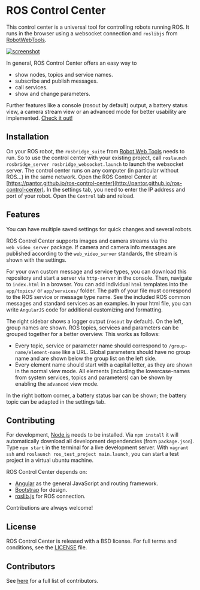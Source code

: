 # ROS Control Center

This control center is a universal tool for controlling robots running ROS. It runs in the browser using a websocket connection and `roslibjs` from [RobotWebTools](http://robotwebtools.org).

[![screenshot](https://raw.githubusercontent.com/pantor/ros-control-center/master/src/assets/screenshot.png)](http://pantor.github.io/ros-control-center)

In general, ROS Control Center offers an easy way to
 - show nodes, topics and service names.
 - subscribe and publish messages.
 - call services.
 - show and change parameters.

Further features like a console (rosout by default) output, a battery status view, a camera stream view or an advanced mode for better usability are implemented. [Check it out!](http://pantor.github.io/ros-control-center)


## Installation

On your ROS robot, the `rosbridge_suite` from [Robot Web Tools](http://robotwebtools.org) needs to run. So to use the control center with your existing project, call `roslaunch rosbridge_server rosbridge_websocket.launch` to launch the websocket server. The control center runs on any computer (in particular without ROS...) in the same network. Open the ROS Control Center at [https://pantor.github.io/ros-control-center](http://pantor.github.io/ros-control-center). In the settings tab, you need to enter the IP address and port of your robot. Open the `Control` tab and reload.


## Features

You can have multiple saved settings for quick changes and several robots.

ROS Control Center supports images and camera streams via the `web_video_server` package. If camera and camera info messages are published according to the `web_video_server` standards, the stream is shown with the settings.

For your own custom message and service types, you can download this repository and start a server via `http-server` in the console. Then, navigate to `index.html` in a browser. You can add individual `html` templates into the `app/topics/` or `app/services/` folder. The path of your file must correspond to the ROS service or message type name. See the included ROS common messages and standard services as an examples. In your html file, you can write `AngularJS` code for additional customizing and formatting.

The right sidebar shows a logger output (`rosout` by default). On the left, group names are shown. ROS topics,
services and parameters can be grouped together for a better overview. This works as follows:
- Every topic, service or parameter name should correspond to `/group-name/element-name` like a URL. Global parameters should have no group name and are shown below the group list on the left side.
- Every element name should start with a capital letter, as they are shown in the normal view mode. All elements (including the lowercase-names from system services, topics and parameters) can be shown by enabling the `advanced` view mode.

In the right bottom corner, a battery status bar can be shown; the battery topic can be adapted in the settings tab.


## Contributing

For development, [Node.js](https://nodejs.org/en/) needs to be installed. Via `npm install` it will automatically download all development dependencies (from `package.json`). Type `npm start` in the terminal for a live development server. With `vagrant ssh` and `roslaunch ros_test_project main.launch`, you can start a test project in a virtual ubuntu machine.

ROS Control Center depends on:
 - [Angular](https://www.angular.io/) as the general JavaScript and routing framework.
 - [Bootstrap](https://getbootstrap.com/) for design.
 - [roslib.js](https://github.com/RobotWebTools/roslibjs) for ROS connection.

Contributions are always welcome!


## License

ROS Control Center is released with a BSD license. For full terms and conditions, see the [LICENSE](https://github.com/pantor/ros-control-center/blob/master/LICENSE) file.


## Contributors

See [here](https://github.com/pantor/ros-control-center/graphs/contributors) for a full list of contributors.
